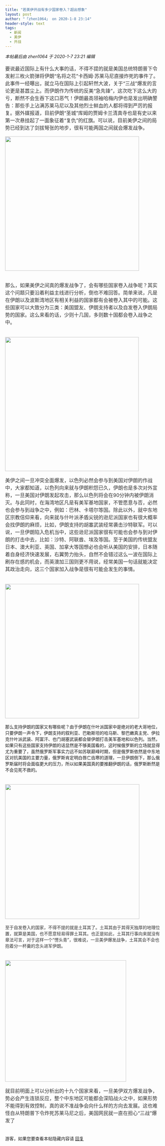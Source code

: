 ```yaml
---
title: "若美伊开战有多少国家卷入？超出想象"
layout: post
author: "「zhen1064」 on 2020-1-8 23:14"
header-style: text
tags:
  - 新闻
  - 美伊
  - 开战
---
```


<head>
 <script type="text/javascript">replyreload += ',' + 5932625;</script>
</head>
<body>
 <i class="pstatus"> 本帖最后由 zhen1064 于 2020-1-7 23:21 编辑 </i>
 <br> 
 <br> 
 <font color="#333333"><font face="微软雅黑, &amp;quot;"><font style="font-size:16px">要说最近国际上有什么大事的话，不得不提的就是美国总统特朗普下令发射三枚火箭弹将伊朗“名将之花”卡西姆·苏莱马尼直接炸死的事件了。此事件一经曝出，就立马在国际上引起轩然大波，关于“三战”爆发的言论更是甚嚣尘上。而伊朗作为传统的反美“急先锋”，这次吃下这么大的亏，断然不会生吞下这口恶气！伊朗最高领袖哈梅内伊也是发出明确警告：那些手上沾满苏莱马尼以及其他烈士鲜血的人都将得到严厉的报复。据外媒报道，目前伊朗“圣城”库姆的贾姆卡兰清真寺也是有史以来第一次悬挂起了一面象征着“复仇”的红旗。可以说，目前美伊之间的局势已经到达了剑拔弩张的地步，很有可能两国之间就会爆发战争。</font></font></font>
 <font face="微软雅黑, Microsoft YaHei, arial, sans-serif"><font color="#333333"><font style="font-size:16px"><br> </font></font></font>
 <br> 
 <ignore_js_op> 
  <img aid="1325325" src="https://bbs.boniu123.cc/data/attachment/forum/202001/07/045838k5zzk6282854f42i.png" zoomfile="data/attachment/forum/202001/07/045838k5zzk6282854f42i.png" file="data/attachment/forum/202001/07/045838k5zzk6282854f42i.png" width="436" inpost="1"> 
  <div class="tip tip_4 aimg_tip" id="aimg_1325325_menu" style="position: absolute; display: none" disautofocus="true"> 
   <div class="xs0"> 
    <p><strong>QQ图片20200107045820.png</strong> <em class="xg1">(148.11 KB, 下载次数: 0)</em></p> 
    <p> <a href="forum.php?mod=attachment&amp;aid=MTMyNTMyNXw3ZjAzNTAxNnwxNTc4NDk2Njk0fDB8NTQ3NTUy&amp;nothumb=yes" target="_blank">下载附件</a> &nbsp;<a href="javascript:;" onclick="showWindow(this.id, this.getAttribute('url'), 'get', 0);" id="savephoto_1325325" url="home.php?mod=spacecp&amp;ac=album&amp;op=saveforumphoto&amp;aid=1325325&amp;handlekey=savephoto_1325325">保存到相册</a> </p> 
    <p class="xg1 y"><span title="2020-1-7 04:58">昨天&nbsp;04:58</span> 上传</p> 
   </div> 
   <div class="tip_horn"></div> 
  </div> 
 </ignore_js_op> 
 <br> 
 <br> 
 <br> 
 <font color="#333333"><font face="微软雅黑, &amp;quot;"><font style="font-size:16px">那么，如果美伊之间真的爆发战争了，会有哪些国家卷入战争呢？其实这个问题只要沿着利益主线进行分析，倒也不难回答。简单来说，凡是在伊朗以及波斯湾地区有相关利益的国家都有会被卷入其中的可能。这些国家可以大致分为三类：美国盟友、伊朗支持者以及自发卷入伊朗局势的国家。这么来看的话，少则十几国，多则数十国都会卷入战争之中。</font></font></font>
 <br> 
 <font color="#333333"><font face="微软雅黑, &amp;quot;"><font style="font-size:16px"><br> </font></font></font>
 <br> 
 <ignore_js_op> 
  <img aid="1325326" src="https://bbs.boniu123.cc/data/attachment/forum/202001/07/045929uyamt5n99mzjym4e.png" zoomfile="data/attachment/forum/202001/07/045929uyamt5n99mzjym4e.png" file="data/attachment/forum/202001/07/045929uyamt5n99mzjym4e.png" width="435" inpost="1"> 
  <div class="tip tip_4 aimg_tip" id="aimg_1325326_menu" style="position: absolute; display: none" disautofocus="true"> 
   <div class="xs0"> 
    <p><strong>QQ图片20200107045916.png</strong> <em class="xg1">(224.11 KB, 下载次数: 0)</em></p> 
    <p> <a href="forum.php?mod=attachment&amp;aid=MTMyNTMyNnwwMGM2Yjk2YnwxNTc4NDk2Njk0fDB8NTQ3NTUy&amp;nothumb=yes" target="_blank">下载附件</a> &nbsp;<a href="javascript:;" onclick="showWindow(this.id, this.getAttribute('url'), 'get', 0);" id="savephoto_1325326" url="home.php?mod=spacecp&amp;ac=album&amp;op=saveforumphoto&amp;aid=1325326&amp;handlekey=savephoto_1325326">保存到相册</a> </p> 
    <p class="xg1 y"><span title="2020-1-7 04:59">昨天&nbsp;04:59</span> 上传</p> 
   </div> 
   <div class="tip_horn"></div> 
  </div> 
 </ignore_js_op> 
 <br> 
 <br> 
 <font color="#333333"><font face="微软雅黑, &amp;quot;"><font style="font-size:16px">美伊之间一旦冲突全面爆发，以色列必然会参与到美国对伊朗的作战中，大家都知道，以色列向来就与伊朗积怨已久，伊朗也是多次对外宣称，一旦美国对伊朗发起攻击，那么以色列将会在90分钟内被伊朗消灭。与此同时，在海湾地区凡是有美军基地国家，不管愿意与否，必然也会参与到战争之中，例如：巴林、卡塔尔等国。除此以外，就中东地区宗教信仰来看，向来就与什叶派矛盾尖锐的逊尼派国家也有很大概率会找伊朗的麻烦，比如，伊朗支持的胡塞武装经常袭击沙特联军。可以说，一旦伊朗陷入危机当中，这些逊尼派国家很有可能也会参与到对伊朗的打击中去，比如：沙特、阿联酋、埃及等国。至于美国的传统盟友日本、澳大利亚、英国、加拿大等国想必也会听从美国的安排，日本随着自身经济快速发展，右翼势力抬头，自然不会错过这么一波在国际上刷存在感的机会，而英澳加三国则更不用说，经常美国一句话就能决定其政治走向，这三个国家加入战争是很有可能会发生的事情。</font></font></font>
 <br> 
 <font color="#333333"><font face="微软雅黑, &amp;quot;"><font style="font-size:16px"><br> </font></font></font>
 <br> 
 <ignore_js_op> 
  <img aid="1325327" src="https://bbs.boniu123.cc/data/attachment/forum/202001/07/050306wm76ywg1wpj9o1z9.png" zoomfile="data/attachment/forum/202001/07/050306wm76ywg1wpj9o1z9.png" file="data/attachment/forum/202001/07/050306wm76ywg1wpj9o1z9.png" width="436" inpost="1"> 
  <div class="tip tip_4 aimg_tip" id="aimg_1325327_menu" style="position: absolute; display: none" disautofocus="true"> 
   <div class="xs0"> 
    <p><strong>QQ图片20200107050254.png</strong> <em class="xg1">(79.34 KB, 下载次数: 0)</em></p> 
    <p> <a href="forum.php?mod=attachment&amp;aid=MTMyNTMyN3wwYTNiZDUzZnwxNTc4NDk2Njk0fDB8NTQ3NTUy&amp;nothumb=yes" target="_blank">下载附件</a> &nbsp;<a href="javascript:;" onclick="showWindow(this.id, this.getAttribute('url'), 'get', 0);" id="savephoto_1325327" url="home.php?mod=spacecp&amp;ac=album&amp;op=saveforumphoto&amp;aid=1325327&amp;handlekey=savephoto_1325327">保存到相册</a> </p> 
    <p class="xg1 y"><span title="2020-1-7 05:03">昨天&nbsp;05:03</span> 上传</p> 
   </div> 
   <div class="tip_horn"></div> 
  </div> 
 </ignore_js_op> 
 <br> 
 <br> 那么支持伊朗的国家又有哪些呢？由于伊朗在什叶派国家中是绝对的老大哥地位，只要伊朗一声令下，伊朗支持的叙利亚、巴勒斯坦的哈马斯、黎巴嫩真主党、伊拉克什叶派武装、阿富汗、也门胡塞武装都会替伊朗打击美军基地和以色列。当然，如果只有这些国家支持伊朗的话显然是不够美国看的，这时候俄罗斯的立场就显得尤为重要了，虽然俄罗斯军事实力远不如苏联巅峰时期，但是俄罗斯依然是中东地区对抗美国的主要力量，俄罗斯肯定明白唇亡齿寒的道理，一旦伊朗倒下，那么俄罗斯届时将会面临更大的压力，所以如果美国真的要推翻伊朗的话，俄罗斯断然是不会见死不救的。
 <br> 
 <font color="#333333"><font face="微软雅黑, &amp;quot;"><font style="font-size:16px"><br> </font></font></font>
 <br> 
 <ignore_js_op> 
  <img aid="1325328" src="https://bbs.boniu123.cc/data/attachment/forum/202001/07/050351e2gbbsqdeobq2bjj.png" zoomfile="data/attachment/forum/202001/07/050351e2gbbsqdeobq2bjj.png" file="data/attachment/forum/202001/07/050351e2gbbsqdeobq2bjj.png" width="437" inpost="1"> 
  <div class="tip tip_4 aimg_tip" id="aimg_1325328_menu" style="position: absolute; display: none" disautofocus="true"> 
   <div class="xs0"> 
    <p><strong>QQ图片20200107050337.png</strong> <em class="xg1">(195.56 KB, 下载次数: 0)</em></p> 
    <p> <a href="forum.php?mod=attachment&amp;aid=MTMyNTMyOHw5MjI4OTM3NXwxNTc4NDk2Njk0fDB8NTQ3NTUy&amp;nothumb=yes" target="_blank">下载附件</a> &nbsp;<a href="javascript:;" onclick="showWindow(this.id, this.getAttribute('url'), 'get', 0);" id="savephoto_1325328" url="home.php?mod=spacecp&amp;ac=album&amp;op=saveforumphoto&amp;aid=1325328&amp;handlekey=savephoto_1325328">保存到相册</a> </p> 
    <p class="xg1 y"><span title="2020-1-7 05:03">昨天&nbsp;05:03</span> 上传</p> 
   </div> 
   <div class="tip_horn"></div> 
  </div> 
 </ignore_js_op> 
 <br> 
 <br> 
 <font color="#333333">至于自发卷入的国家，不得不提的就是土耳其了。土耳其由于其得天独厚的地理位置，就算是美国，也不愿意轻易得罪土耳其。也正是如此，土耳其行事向来就没有章法可言，对于这样一个“愣头青”，很难说，一旦美伊爆发战争，土耳其会不会也抱着分一杯羹的念头进军伊朗。</font>
 <br> 
 <font color="#333333"><font face="微软雅黑, &amp;quot;"><font style="font-size:16px"><br> </font></font></font>
 <br> 
 <ignore_js_op> 
  <img aid="1325329" src="https://bbs.boniu123.cc/data/attachment/forum/202001/07/050442yhhq0thtczo0myg6.png" zoomfile="data/attachment/forum/202001/07/050442yhhq0thtczo0myg6.png" file="data/attachment/forum/202001/07/050442yhhq0thtczo0myg6.png" width="394" inpost="1"> 
  <div class="tip tip_4 aimg_tip" id="aimg_1325329_menu" style="position: absolute; display: none" disautofocus="true"> 
   <div class="xs0"> 
    <p><strong>QQ图片20200107050431.png</strong> <em class="xg1">(147.2 KB, 下载次数: 0)</em></p> 
    <p> <a href="forum.php?mod=attachment&amp;aid=MTMyNTMyOXxlNTgwNWI3NXwxNTc4NDk2Njk0fDB8NTQ3NTUy&amp;nothumb=yes" target="_blank">下载附件</a> &nbsp;<a href="javascript:;" onclick="showWindow(this.id, this.getAttribute('url'), 'get', 0);" id="savephoto_1325329" url="home.php?mod=spacecp&amp;ac=album&amp;op=saveforumphoto&amp;aid=1325329&amp;handlekey=savephoto_1325329">保存到相册</a> </p> 
    <p class="xg1 y"><span title="2020-1-7 05:04">昨天&nbsp;05:04</span> 上传</p> 
   </div> 
   <div class="tip_horn"></div> 
  </div> 
 </ignore_js_op> 
 <br> 
 <br> 
 <font color="#333333"><font face="微软雅黑, &amp;quot;"><font style="font-size:16px">就目前明面上可以分析出的十九个国家来看，一旦美伊双方爆发战争，势必会产生连锁反应，整个中东地区可能都会深陷战火之中，如果形势不能得到有效控制，真的说不准战争会向什么样的方向去发展。这也难怪自从特朗普下令炸死苏莱马尼之后，美国网民就一直在担心“三战”爆发了</font></font></font>
 <br> 
 <font color="#333333"><font face="微软雅黑, &amp;quot;"><font style="font-size:16px"><br> </font></font></font>
 <br> 
 <div class="locked">
   游客，如果您要查看本帖隐藏内容请 
  <a href="forum.php?mod=post&amp;action=reply&amp;fid=2&amp;tid=547552" onclick="showWindow('reply', this.href)">回复</a> 
 </div>
</body>


